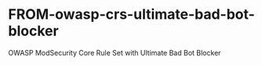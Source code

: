 # FROM-owasp-crs-ultimate-bad-bot-blocker
OWASP ModSecurity Core Rule Set with Ultimate Bad Bot Blocker
